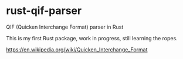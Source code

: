# rust-qif-parser

QIF (Quicken Interchange Format) parser in Rust

This is my first Rust package, work in progress, still learning the ropes.

https://en.wikipedia.org/wiki/Quicken_Interchange_Format
